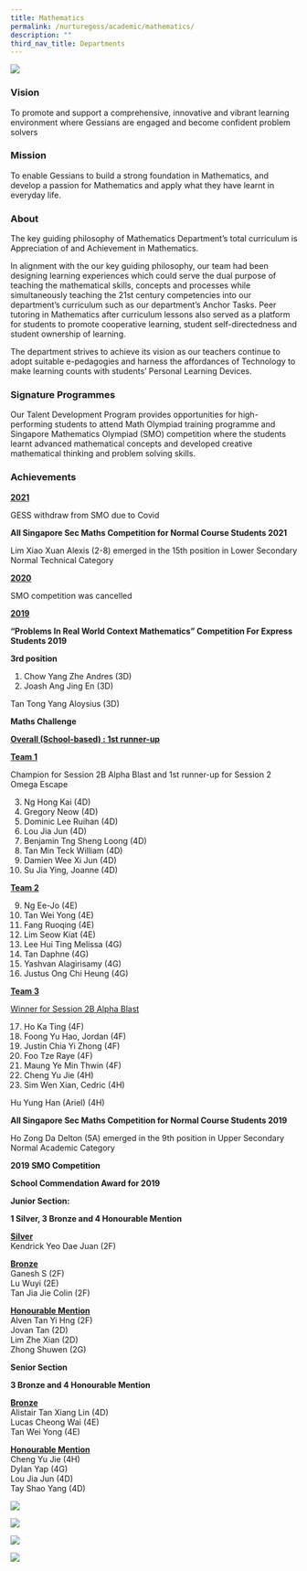 ```yaml
---
title: Mathematics
permalink: /nurturegess/academic/mathematics/
description: ""
third_nav_title: Departments
---
```

![](/images/Math-11-scaled.jpeg)

### Vision

To promote and support a comprehensive, innovative and vibrant learning environment where Gessians are engaged and become confident problem solvers

### Mission

To enable Gessians to build a strong foundation in Mathematics, and develop a passion for Mathematics and apply what they have learnt in everyday life.

### About

The key guiding philosophy of Mathematics Department’s total curriculum is Appreciation of and Achievement in Mathematics.

In alignment with the our key guiding philosophy, our team had been designing learning experiences which could serve the dual purpose of teaching the mathematical skills, concepts and processes while simultaneously teaching the 21st century competencies into our department’s curriculum such as our department’s Anchor Tasks. Peer tutoring in Mathematics after curriculum lessons also served as a platform for students to promote cooperative learning, student self-directedness and student ownership of learning.

The department strives to achieve its vision as our teachers continue to adopt suitable e-pedagogies and harness the affordances of Technology to make learning counts with students’ Personal Learning Devices.

### Signature Programmes

Our Talent Development Program provides opportunities for high-performing students to attend Math Olympiad training programme and Singapore Mathematics Olympiad (SMO) competition where the students learnt advanced mathematical concepts and developed creative mathematical thinking and problem solving skills.

### Achievements

**<u>2021</u>**

GESS withdraw from SMO due to Covid

**All Singapore Sec Maths Competition for Normal Course Students 2021**

Lim Xiao Xuan Alexis (2-8) emerged in the 15th position in Lower Secondary Normal Technical Category

**<u>2020</u>**

SMO competition was cancelled

**<u>2019</u>**

**“Problems In Real World Context Mathematics” Competition For Express Students 2019**

**3rd position**

1.  Chow Yang Zhe Andres (3D)
2.  Joash Ang Jing En (3D)

Tan Tong Yang Aloysius (3D)

**Maths Challenge**

**<u>Overall (School-based) : 1st runner-up</u>**

**<u>Team 1</u>**

Champion for Session 2B Alpha Blast and 1st runner-up for Session 2 Omega Escape

3.  Ng Hong Kai (4D)
4.  Gregory Neow (4D)
5.  Dominic Lee Ruihan (4D)
6.  Lou Jia Jun (4D)
7.  Benjamin Tng Sheng Loong (4D)
8.  Tan Min Teck William (4D)
9.  Damien Wee Xi Jun (4D)
10.  Su Jia Ying, Joanne (4D)

**<u>Team 2</u>**

9.  Ng Ee-Jo (4E)
10.  Tan Wei Yong (4E)
11.  Fang Ruoqing (4E)
12.  Lim Seow Kiat (4E)
13.  Lee Hui Ting Melissa (4G)
14.  Tan Daphne (4G)
15.  Yashvan Alagirisamy (4G)
16.  Justus Ong Chi Heung (4G)

**<u>Team 3</u>**

<u>Winner for Session 2B Alpha Blast</u>

17.  Ho Ka Ting (4F)
18.  Foong Yu Hao, Jordan (4F)
19.  Justin Chia Yi Zhong (4F)
20.  Foo Tze Raye (4F)
21.  Maung Ye Min Thwin (4F)
22.  Cheng Yu Jie (4H)
23.  Sim Wen Xian, Cedric (4H)

Hu Yung Han (Ariel) (4H)

**All Singapore Sec Maths Competition for Normal Course Students 2019**

Ho Zong Da Delton (5A) emerged in the 9th position in Upper Secondary Normal Academic Category

**2019 SMO Competition**

**School Commendation Award for 2019**

**Junior Section:**

**1 Silver, 3 Bronze and 4 Honourable Mention**

**<u>Silver</u>**  
Kendrick Yeo Dae Juan (2F)

**<u>Bronze</u>**  
Ganesh S (2F)  
Lu Wuyi (2E)  
Tan Jia Jie Colin (2F)

**<u>Honourable Mention</u>**  
Alven Tan Yi Hng (2F)  
Jovan Tan (2D)  
Lim Zhe Xian (2D)  
Zhong Shuwen (2G)

**Senior Section**

**3 Bronze and 4 Honourable Mention**

**<u>Bronze</u>**  
Alistair Tan Xiang Lin (4D)  
Lucas Cheong Wai (4E)  
Tan Wei Yong (4E)

**<u>Honourable Mention</u>**  
Cheng Yu Jie (4H)  
Dylan Yap (4G)  
Lou Jia Jun (4D)  
Tay Shao Yang (4D)

![](/images/Peer-Tutoring-768x576.jpeg)

![](/images/Peers-Learning.jpeg)

![](/images/Competition-768x573.jpeg)

![](/images/Competition2-768x575.jpeg)